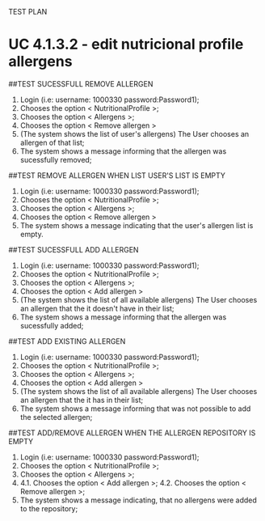TEST PLAN
# **UC 4.1.3.2** - edit nutricional profile **allergens**


##TEST SUCESSFULL REMOVE ALLERGEN
1. Login (i.e: username: 1000330 password:Password1);
2. Chooses the option < NutritionalProfile >;
3. Chooses the option < Allergens >;
4. Chooses the option < Remove allergen >
5. (The system shows the list of user's allergens) The User chooses an allergen of that list;
6. The system shows a message informing that the allergen was sucessfully removed;

##TEST REMOVE ALLERGEN WHEN LIST USER'S LIST IS EMPTY
1. Login (i.e: username: 1000330 password:Password1);
2. Chooses the option < NutritionalProfile >;
3. Chooses the option < Allergens >;
4. Chooses the option < Remove allergen >
5. The system shows a message indicating that the user's allergen list is empty.

##TEST SUCESSFULL ADD ALLERGEN
1. Login (i.e: username: 1000330 password:Password1);
2. Chooses the option < NutritionalProfile >;
3. Chooses the option < Allergens >;
4. Chooses the option < Add allergen >
5. (The system shows the list of all available allergens) The User chooses an allergen that the it doesn't have in their list;
6. The system shows a message informing that the allergen was sucessfully added;


##TEST ADD EXISTING ALLERGEN
1. Login (i.e: username: 1000330 password:Password1);
2. Chooses the option < NutritionalProfile >;
3. Chooses the option < Allergens >;
4. Chooses the option < Add allergen >
5. (The system shows the list of all available allergens) The User chooses an allergen that the it has in their list;
6. The system shows a message informing that was not possible to add the selected allergen;

##TEST ADD/REMOVE ALLERGEN WHEN THE ALLERGEN REPOSITORY IS EMPTY
1. Login (i.e: username: 1000330 password:Password1);
2. Chooses the option < NutritionalProfile >;
3. Chooses the option < Allergens >;
4.
    4.1. Chooses the option < Add allergen >;
    4.2. Chooses the option < Remove allergen >;
5. The system shows a message indicating, that no allergens were added to the repository;